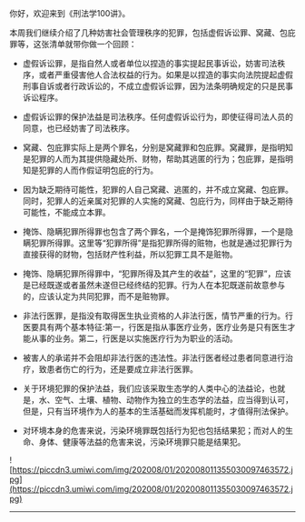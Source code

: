 你好，欢迎来到《刑法学100讲》。

本周我们继续介绍了几种妨害社会管理秩序的犯罪，包括虚假诉讼罪、窝藏、包庇罪等，这张清单就带你做一个回顾：

* 虚假诉讼罪，是指自然人或者单位以捏造的事实提起民事诉讼，妨害司法秩序，或者严重侵害他人合法权益的行为。如果是以捏造的事实向法院提起虚假刑事自诉或者行政诉讼的，不成立虚假诉讼罪，因为法条明确规定的只是民事诉讼程序。

* 虚假诉讼罪的保护法益是司法秩序。任何虚假诉讼行为，即使征得司法人员的同意，也已经妨害了司法秩序。

* 窝藏、包庇罪实际上是两个罪名，分别是窝藏罪和包庇罪。窝藏罪，是指明知是犯罪的人而为其提供隐藏处所、财物，帮助其逃匿的行为；包庇罪，是指明知是犯罪的人而作假证明包庇的行为。

* 因为缺乏期待可能性，犯罪的人自己窝藏、逃匿的，并不成立窝藏、包庇罪。同时，犯罪人的近亲属对犯罪的人实施的窝藏、包庇行为，同样由于缺乏期待可能性，不能成立本罪。

* 掩饰、隐瞒犯罪所得罪也包含了两个罪名，一个是掩饰犯罪所得罪，一个是隐瞒犯罪所得罪。这里等“犯罪所得”是指犯罪所得的赃物，也就是通过犯罪行为直接获得的财物，包括财产性利益，所以犯罪工具不是赃物。

* 掩饰、隐瞒犯罪所得罪中，“犯罪所得及其产生的收益”，这里的“犯罪”，应该是已经既遂或者虽然未遂但已经终结的犯罪。行为人在本犯既遂前故意参与的，应该认定为共同犯罪，而不是赃物罪。

* 非法行医罪，是指没有取得医生执业资格的人非法行医，情节严重的行为。行医要具有两个基本特征:第一，行医是指从事医疗业务，医疗业务是只有医生才能从事的业务。第二，行医是以实施医疗行为为职业的活动。

* 被害人的承诺并不会阻却非法行医的违法性。非法行医者经过患者同意进行治疗，致患者伤亡的行为，还是要成立非法行医罪。

* 关于环境犯罪的保护法益，我们应该采取生态学的人类中心的法益论，也就是，水、空气、土壤、植物、动物作为独立的生态学的法益，应当得到认可，但是，只有当环境作为人的基本的生活基础而发挥机能时，才值得刑法保护。

* 对环境本身的危害来说，污染环境罪既包括行为犯也包括结果犯；而对人的生命、身体、健康等法益的危害来说，污染环境罪只能是结果犯。

![https://piccdn3.umiwi.com/img/202008/01/202008011355030097463572.jpg](https://piccdn3.umiwi.com/img/202008/01/202008011355030097463572.jpg)

---
